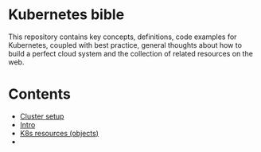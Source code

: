 Kubernetes bible
=================

This repository contains key concepts, definitions, code examples for Kubernetes, coupled with best practice,
general thoughts about how to build a perfect cloud system and the collection of related resources on the web.

# Contents

* [Cluster setup](./main/00-cluster-setup.md)
* [Intro](./main/01-intro.md)
* [K8s resources (objects)](./main/02-objects.md)
* 